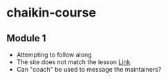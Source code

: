 # chaikin-course
## Module 1
* Attempting to follow along
* The site does not match the lesson
  [Link](https://github.com/jhu-ep-coursera/fullstack-course4/blob/master/FAQ.md#q-where-is-the-link-to-clone-the-repository-on-github-the-page-looks-different-than-what-is-shown-in-the-video)
* Can "coach" be used to message the maintainers?
